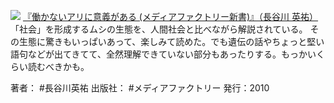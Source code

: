 [![](https://images-fe.ssl-images-amazon.com/images/I/41B9NsbL9jL._SL160_.jpg)](http://www.amazon.co.jp/exec/obidos/ASIN/4840136610/choiyaki81-22/ref=nosim)
[『働かないアリに意義がある (メディアファクトリー新書)』（長谷川 英祐）](http://www.amazon.co.jp/exec/obidos/ASIN/4840136610/choiyaki81-22/ref=nosim)
「社会」を形成するムシの生態を、人間社会と比べながら解説されている。
その生態に驚きもいっぱいあって、楽しみて読めた。でも遺伝の話やちょっと堅い語句などが出てきてて、全然理解できていない部分もあったりする。もっかいくらい読むべきかも。

著者： #長谷川英祐 
出版社： #メディアファクトリー 
発行：2010